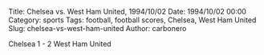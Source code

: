 Title: Chelsea vs. West Ham United, 1994/10/02
Date: 1994/10/02 00:00
Category: sports
Tags: football, football scores, Chelsea, West Ham United
Slug: chelsea-vs-west-ham-united
Author: carbonero


Chelsea 1 - 2 West Ham United
